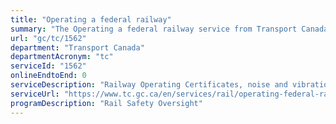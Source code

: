 ```yaml
---
title: "Operating a federal railway"
summary: "The Operating a federal railway service from Transport Canada is not available end-to-end online, according to the GC Service Inventory."
url: "gc/tc/1562"
department: "Transport Canada"
departmentAcronym: "tc"
serviceId: "1562"
onlineEndtoEnd: 0
serviceDescription: "Railway Operating Certificates, noise and vibration requirements, work/rest and medical rules, accounting, rates."
serviceUrl: "https://www.tc.gc.ca/en/services/rail/operating-federal-railway.html"
programDescription: "Rail Safety Oversight"
---
```

